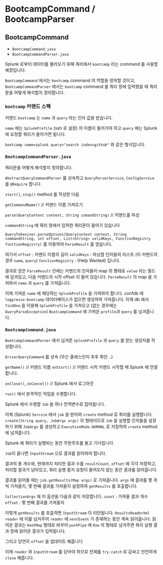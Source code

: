 # BootcampCommand / BootcampParser

## BootcampCommand

- `BootcampCommand.java`
- `BootcampCommandParser.java`

Splunk 로부터 데이터를 불러오기 위해 쿼리에서 `bootcamp` 라는 command 를 사용할 예정입니다.

`BootcampCommand` 에서는 `bootcamp` command 의 역할을 정의할 것이고,
`BootcampCommandParser` 에서는 `bootcamp` command 를 쿼리 창에 입력했을 때 쿼리문을 어떻게 해석할지 정의합니다.

### `bootcamp` 커맨드 스펙
커맨드 `bootcamp` 는 `name` 과 `query` 라는 인자 값을 받습니다.

`name` 에는 `SplunkProfile` (ssh 로 설정) 의 이름이 들어가야 하고 `query` 에는 Splunk 에 요청할 쿼리가 들어가면 됩니다.

``bootcamp name=splunk query="search index=github"`` 와 같은 형식입니다.

### `BootcampCommandParser.java`
쿼리문을 어떻게 해석할지 정의합니다.

`AbstractQueryCommandParser` 를 상속하고 `QueryParserService`, `ConfigService` 를 `@Require` 합니다.

`start()`, `stop()` method 를 작성한 다음

`getCommandName()` // 커맨드 이름 가져오기

`parse(QueryContext context, String comandString)` // 커맨드를 파싱

`commandString` 에 쿼리 창에서 입력한 쿼리문이 들어가 있습니다

`QueryTokenizer.parseOptions(QueryContext context, String commandString, int offset, List<String> validKeys, FunctionRegistry functionRegistry)` 를 이용하여 `ParseResult` 를 얻습니다.

여기서
 `offset` : 커맨드 이름의 길이
 `validKeys` : 파싱할 인자들의 리스트 (이 커맨드의 경우 `name`, `query`)
`functionRegistry` : (Help Wanted)
입니다.

결과로 얻은 `ParseResult` 안에는 커맨드의 인자들이 map 의 형태로 `value` 라는 필드에 담겨있고, 다음 커맨드의 시작 offset 이 들어 있습니다. `ParseResult` 의 map 을 가져와서 `name` 과 `query` 를 가져옵니다.

이제 가져온 `name` 에 해당하는 `SplunkProfile` 을 가져와야 합니다.
confdb 에 `logpresso-bootcamp`  데이터베이스가 없으면 생성하여 가져옵니다.
이제 db 에서 `findOne` 을 이용해 `SplunkProfile` 을 가져오고 (없는 경우에는 `QueryParseException`)
`BootcampCommand` 에 가져온 `profile`과 `query` 를 넘겨줍니다.

### `BootcampCommand.java`
`BootcampCommandParser` 에서 넘겨준 `SplunkProfile` 과 `query` 를 받는 생성자를 작성합니다.

`DriverQueryCommand` 를 상속 (무슨 클래스인지 추후 확인 ..)

`getName()` // 커맨드 이름
`onStart()` // 커맨드 시작
커맨드 시작할 때 Splunk 에 연결합니다.

`onClose()`, `onCancel()` // Splunk 에서 로그아웃

`run()` 에서 본격적인 작업을 수행합니다.

Splunk 에서 수행할 `Job` 을 하나 전역변수로 잡아둡니다.

이제 (Splunk) `Service` 에서 `job` 을 받아와 `create` method 로 쿼리를 실행합니다.
`create(String query, JobArgs args)` 의 형태이므로 `Job` 을 실행할 인자들을 설정하기 위해
`JobArgs` 를 생성하고 `ExecutionMode.NORMAL` 로 지정하여 `create` method 에 넘겨줍니다.

Splunk 에 쿼리가 실행되는 동안 무한루프를 돌고 기다립니다.

`Job`이 끝나면 `InputStream` 으로 결과를 읽어와야 합니다.

결과의 총 개수와, 현재까지 처리한 결과 수를 `resultCount`, `offset` 에 각각 저장하고,
처리할 결과가 남아있고, 쿼리 실행 중지 요청이 들어오지 않는 동안 결과를 읽어옵니다.

결과를 읽어올 때는 `job.getResults(Map args)` 로 가져옵니다.
`args` 에 결과를 몇 개씩 가져올지, 몇 번째 결과를 가져올지 설정하여 `getResults` 를 호출합니다.

`CollectionArgs` 에 이 옵션을 다음과 같이 저장합니다.
`count` : 가져올 결과 개수
`offset` : 몇 번째 결과를 가져올지

이렇게 `getResults` 를 호출하면 `InputStream` 이 리턴됩니다.  `ResultsReaderXml reader` 에 이를 넘겨주어 `reader` 에 `nextEvent` 가 존재하는 동안 계속 읽어옵니다. 읽어온 결과는 `HashMap` 형태로 바꾸어 `pushPipe` 에 `Row` 의 형태로 넘겨주면 쿼리 실행 결과 창에 읽어온 결과가 입력됩니다.

그리고 당연히 `offset` 을 업데이트 해줍니다

이제 `reader` 와 `InputStream` 를 닫아야 하므로 전체를 `try-catch` 로 감싸고 안전하게 `close` 해줍니다.
